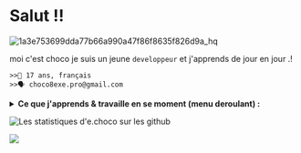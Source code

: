  <h1>Salut !!</h1>
 
![1a3e753699dda77b66a990a47f86f8635f826d9a_hq](https://user-images.githubusercontent.com/84285640/135680303-f5cbb0d3-3856-43a1-9a7b-bab169075883.gif)


moi c'est choco je suis un jeune `developpeur` et j'apprends de jour en jour .!

`>>👤 17 ans, français`
<br>
`>>🗣️ choco8exe.pro@gmail.com`

<details>
  <summary><strong>Ce que j'apprends & travaille en se moment (menu deroulant) :</strong></summary>
  - python <br>
  - HTML CSS <br>
  - php <br>
  - batch <br>
  </details>
  
  ![Les statistiques d'e.choco sur les github](https://github-readme-stats.vercel.app/api?username=choco8exe&show_icon=true&hide=["prs","issues","contribs"])
  

  <img src="https://visitor-badge.glitch.me/badge?page_id=choco8exe.visitor-bage"/>

